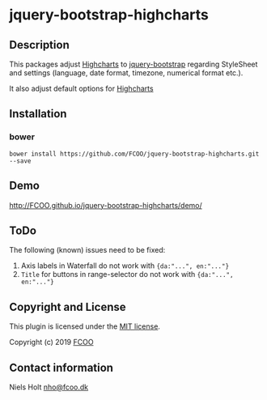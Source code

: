 # jquery-bootstrap-highcharts



## Description
This packages adjust [Highcharts](https://www.highcharts.com/) to [jquery-bootstrap](https://github.com/FCOO/jquery-bootstrap) regarding StyleSheet and settings (language, date format, timezone, numerical format etc.).

It also adjust default options for [Highcharts](https://www.highcharts.com/)


## Installation
### bower
`bower install https://github.com/FCOO/jquery-bootstrap-highcharts.git --save`

## Demo
http://FCOO.github.io/jquery-bootstrap-highcharts/demo/

## ToDo

The following (known) issues need to be fixed:



1. Axis labels in Waterfall do not work with `{da:"...", en:"..."}`
2. `Title` for buttons in range-selector do not work with `{da:"...", en:"..."}`




## Copyright and License
This plugin is licensed under the [MIT license](https://github.com/FCOO/jquery-bootstrap-highcharts/LICENSE).

Copyright (c) 2019 [FCOO](https://github.com/FCOO)

## Contact information

Niels Holt nho@fcoo.dk
